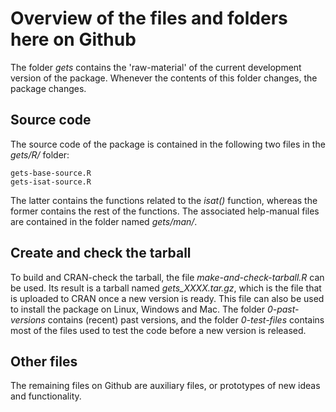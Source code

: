 # Overview of the files and folders here on Github
The folder *gets* contains the 'raw-material' of the current development version of the package. Whenever the contents of this folder changes, the package changes.

## Source code
The source code of the package is contained in the following two files in the *gets/R/* folder:

    gets-base-source.R
    gets-isat-source.R

The latter contains the functions related to the *isat()* function, whereas the former contains the rest of the functions. The associated help-manual files are contained in the folder named *gets/man/*.

## Create and check the tarball
To build and CRAN-check the tarball, the file *make-and-check-tarball.R* can be used. Its result is a tarball named *gets_XXXX.tar.gz*, which is the file that is uploaded to CRAN once a new version is ready. This file can also be used to install the package on Linux, Windows and Mac. The folder *0-past-versions* contains (recent) past versions, and the folder *0-test-files* contains most of the files used to test the code before a new version is released.

## Other files
The remaining files on Github are auxiliary files, or prototypes of new ideas and functionality.
